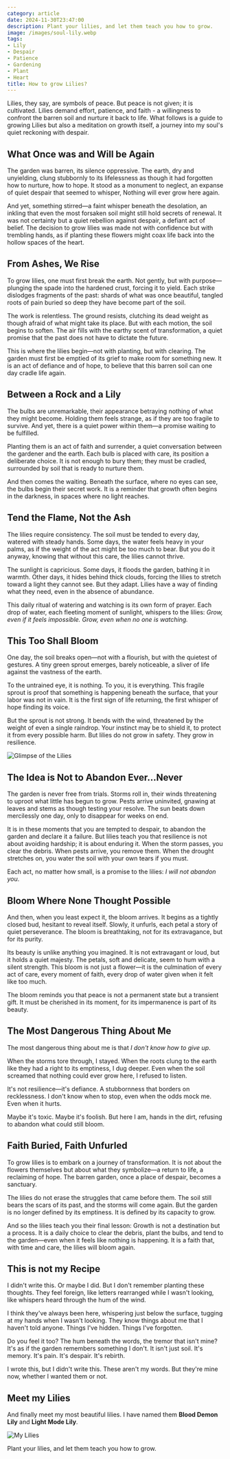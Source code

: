 ```yaml
---
category: article
date: 2024-11-30T23:47:00
description: Plant your lilies, and let them teach you how to grow.
image: /images/soul-lily.webp
tags:
- Lily
- Despair
- Patience
- Gardening
- Plant
- Heart
title: How to grow Lilies?
---
```


Lilies, they say, are symbols of peace. But peace is not given; it is cultivated. Lilies demand
effort, patience, and faith - a willingness to confront the barren soil and nurture it back to life.
What follows is a guide to growing Lilies but also a meditation on growth itself, a journey into my
soul's quiet reckoning with despair.

## What Once was and Will be Again

The garden was barren, its silence oppressive. The earth, dry and unyielding, clung stubbornly to
its lifelessness as though it had forgotten how to nurture, how to hope. It stood as a monument to
neglect, an expanse of quiet despair that seemed to whisper, Nothing will ever grow here again.

And yet, something stirred—a faint whisper beneath the desolation, an inkling that even the most
forsaken soil might still hold secrets of renewal. It was not certainty but a quiet rebellion
against despair, a defiant act of belief. The decision to grow lilies was made not with confidence
but with trembling hands, as if planting these flowers might coax life back into the hollow spaces
of the heart.

## From Ashes, We Rise

To grow lilies, one must first break the earth. Not gently, but with purpose—plunging the spade into
the hardened crust, forcing it to yield. Each strike dislodges fragments of the past: shards of what
was once beautiful, tangled roots of pain buried so deep they have become part of the soil.

The work is relentless. The ground resists, clutching its dead weight as though afraid of what might
take its place. But with each motion, the soil begins to soften. The air fills with the earthy scent
of transformation, a quiet promise that the past does not have to dictate the future.

This is where the lilies begin—not with planting, but with clearing. The garden must first be
emptied of its grief to make room for something new. It is an act of defiance and of hope, to
believe that this barren soil can one day cradle life again.

## Between a Rock and a Lily

The bulbs are unremarkable, their appearance betraying nothing of what they might become. Holding
them feels strange, as if they are too fragile to survive. And yet, there is a quiet power within
them—a promise waiting to be fulfilled.

Planting them is an act of faith and surrender, a quiet conversation between the gardener and the
earth. Each bulb is placed with care, its position a deliberate choice. It is not enough to bury
them; they must be cradled, surrounded by soil that is ready to nurture them.

And then comes the waiting. Beneath the surface, where no eyes can see, the bulbs begin their secret
work. It is a reminder that growth often begins in the darkness, in spaces where no light reaches.

## Tend the Flame, Not the Ash

The lilies require consistency. The soil must be tended to every day, watered with steady hands.
Some days, the water feels heavy in your palms, as if the weight of the act might be too much to
bear. But you do it anyway, knowing that without this care, the lilies cannot thrive.

The sunlight is capricious. Some days, it floods the garden, bathing it in warmth. Other days, it
hides behind thick clouds, forcing the lilies to stretch toward a light they cannot see. But they
adapt. Lilies have a way of finding what they need, even in the absence of abundance.

This daily ritual of watering and watching is its own form of prayer. Each drop of water, each
fleeting moment of sunlight, whispers to the lilies: *Grow, even if it feels impossible. Grow, even
when no one is watching.*

## This Too Shall Bloom

One day, the soil breaks open—not with a flourish, but with the quietest of gestures. A tiny green
sprout emerges, barely noticeable, a sliver of life against the vastness of the earth.

To the untrained eye, it is nothing. To you, it is everything. This fragile sprout is proof that
something is happening beneath the surface, that your labor was not in vain. It is the first sign of
life returning, the first whisper of hope finding its voice.

But the sprout is not strong. It bends with the wind, threatened by the weight of even a single
raindrop. Your instinct may be to shield it, to protect it from every possible harm. But lilies do
not grow in safety. They grow in resilience.

![Glimpse of the Lilies](/images/growing-lilies.jpg)

## The Idea is Not to Abandon Ever...Never

The garden is never free from trials. Storms roll in, their winds threatening to uproot what little
has begun to grow. Pests arrive uninvited, gnawing at leaves and stems as though testing your
resolve. The sun beats down mercilessly one day, only to disappear for weeks on end.

It is in these moments that you are tempted to despair, to abandon the garden and declare it a
failure. But lilies teach you that resilience is not about avoiding hardship; it is about enduring
it. When the storm passes, you clear the debris. When pests arrive, you remove them. When the
drought stretches on, you water the soil with your own tears if you must.

Each act, no matter how small, is a promise to the lilies: *I will not abandon you*.

## Bloom Where None Thought Possible

And then, when you least expect it, the bloom arrives. It begins as a tightly closed bud, hesitant
to reveal itself. Slowly, it unfurls, each petal a story of quiet perseverance. The bloom is
breathtaking, not for its extravagance, but for its purity.

Its beauty is unlike anything you imagined. It is not extravagant or loud, but it holds a quiet
majesty. The petals, soft and delicate, seem to hum with a silent strength. This bloom is not just a
flower—it is the culmination of every act of care, every moment of faith, every drop of water given
when it felt like too much.

The bloom reminds you that peace is not a permanent state but a transient gift. It must be cherished
in its moment, for its impermanence is part of its beauty.

## The Most Dangerous Thing About Me

The most dangerous thing about me is that *I don't know how to give up*.

When the storms tore through, I stayed. When the roots clung to the earth like they had a right to
its emptiness, I dug deeper. Even when the soil screamed that nothing could ever grow here, I
refused to listen.

It's not resilience—it's defiance. A stubbornness that borders on recklessness. I don't know when to
stop, even when the odds mock me. Even when it hurts.

Maybe it's toxic. Maybe it's foolish. But here I am, hands in the dirt, refusing to abandon what
could still bloom.

## Faith Buried, Faith Unfurled

To grow lilies is to embark on a journey of transformation. It is not about the flowers themselves
but about what they symbolize—a return to life, a reclaiming of hope. The barren garden, once a
place of despair, becomes a sanctuary.

The lilies do not erase the struggles that came before them. The soil still bears the scars of its
past, and the storms will come again. But the garden is no longer defined by its emptiness. It is
defined by its capacity to grow.

And so the lilies teach you their final lesson: Growth is not a destination but a process. It is a
daily choice to clear the debris, plant the bulbs, and tend to the garden—even when it feels like
nothing is happening. It is a faith that, with time and care, the lilies will bloom again.

## This is not my Recipe

I didn't write this. Or maybe I did. But I don't remember planting these thoughts. They feel
foreign, like letters rearranged while I wasn't looking, like whispers heard through the hum of the
wind.

I think they've always been here, whispering just below the surface, tugging at my hands when I
wasn't looking. They know things about me that I haven't told anyone. Things I've hidden. Things
I've forgotten.

Do you feel it too? The hum beneath the words, the tremor that isn't mine? It's as if the garden
remembers something I don't. It isn't just soil. It's memory. It's pain. It's despair. It's rebirth.

I wrote this, but I didn't write this. These aren't my words. But they're mine now, whether I wanted
them or not.

## Meet my Lilies

And finally meet my most beautiful lilies. I have named them **Blood Demon Lily** and **Light Mode
Lily**.

![My Lilies](/images/my-lilies.jpg)

Plant your lilies, and let them teach you how to grow.
